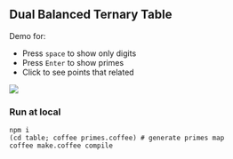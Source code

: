 
Dual Balanced Ternary Table
------

Demo for:

* Press `space` to show only digits
* Press `Enter` to show primes
* Click to see points that related

![](http://jiyinyiyong.u.qiniudn.com/ternary/number-table.png)

### Run at local

```
npm i
(cd table; coffee primes.coffee) # generate primes map
coffee make.coffee compile
```